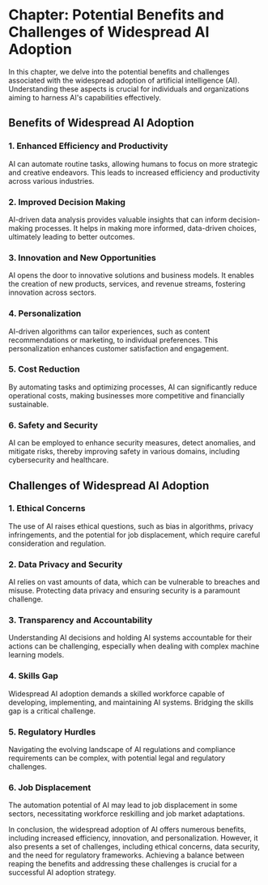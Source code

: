 Chapter: Potential Benefits and Challenges of Widespread AI Adoption
====================================================================

In this chapter, we delve into the potential benefits and challenges associated with the widespread adoption of artificial intelligence (AI). Understanding these aspects is crucial for individuals and organizations aiming to harness AI's capabilities effectively.

Benefits of Widespread AI Adoption
----------------------------------

### 1. **Enhanced Efficiency and Productivity**

AI can automate routine tasks, allowing humans to focus on more strategic and creative endeavors. This leads to increased efficiency and productivity across various industries.

### 2. **Improved Decision Making**

AI-driven data analysis provides valuable insights that can inform decision-making processes. It helps in making more informed, data-driven choices, ultimately leading to better outcomes.

### 3. **Innovation and New Opportunities**

AI opens the door to innovative solutions and business models. It enables the creation of new products, services, and revenue streams, fostering innovation across sectors.

### 4. **Personalization**

AI-driven algorithms can tailor experiences, such as content recommendations or marketing, to individual preferences. This personalization enhances customer satisfaction and engagement.

### 5. **Cost Reduction**

By automating tasks and optimizing processes, AI can significantly reduce operational costs, making businesses more competitive and financially sustainable.

### 6. **Safety and Security**

AI can be employed to enhance security measures, detect anomalies, and mitigate risks, thereby improving safety in various domains, including cybersecurity and healthcare.

Challenges of Widespread AI Adoption
------------------------------------

### 1. **Ethical Concerns**

The use of AI raises ethical questions, such as bias in algorithms, privacy infringements, and the potential for job displacement, which require careful consideration and regulation.

### 2. **Data Privacy and Security**

AI relies on vast amounts of data, which can be vulnerable to breaches and misuse. Protecting data privacy and ensuring security is a paramount challenge.

### 3. **Transparency and Accountability**

Understanding AI decisions and holding AI systems accountable for their actions can be challenging, especially when dealing with complex machine learning models.

### 4. **Skills Gap**

Widespread AI adoption demands a skilled workforce capable of developing, implementing, and maintaining AI systems. Bridging the skills gap is a critical challenge.

### 5. **Regulatory Hurdles**

Navigating the evolving landscape of AI regulations and compliance requirements can be complex, with potential legal and regulatory challenges.

### 6. **Job Displacement**

The automation potential of AI may lead to job displacement in some sectors, necessitating workforce reskilling and job market adaptations.

In conclusion, the widespread adoption of AI offers numerous benefits, including increased efficiency, innovation, and personalization. However, it also presents a set of challenges, including ethical concerns, data security, and the need for regulatory frameworks. Achieving a balance between reaping the benefits and addressing these challenges is crucial for a successful AI adoption strategy.
